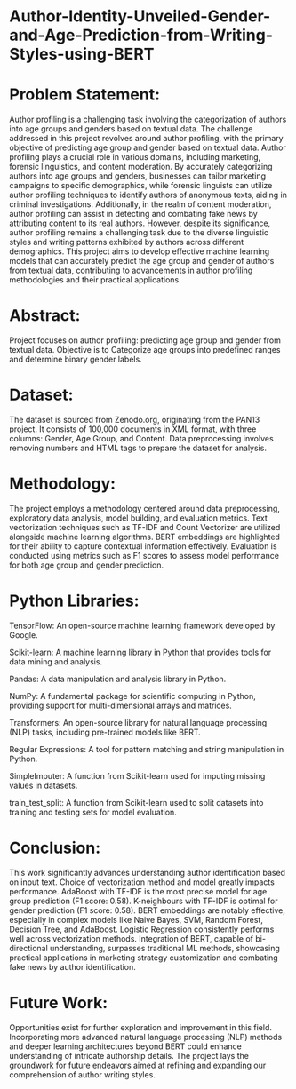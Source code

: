 # Author-Identity-Unveiled-Gender-and-Age-Prediction-from-Writing-Styles-using-BERT

# Problem Statement:
Author profiling is a challenging task involving the categorization of authors into age groups and genders based on textual data. The challenge addressed in this project revolves around author profiling, with the primary objective of predicting age group and gender based on textual data. Author profiling plays a crucial role in various domains, including marketing, forensic linguistics, and content moderation. By accurately categorizing authors into age groups and genders, businesses can tailor marketing campaigns to specific demographics, while forensic linguists can utilize author profiling techniques to identify authors of anonymous texts, aiding in criminal investigations. Additionally, in the realm of content moderation, author profiling can assist in detecting and combating fake news by attributing content to its real authors. However, despite its significance, author profiling remains a challenging task due to the diverse linguistic styles and writing patterns exhibited by authors across different demographics. This project aims to develop effective machine learning models that can accurately predict the age group and gender of authors from textual data, contributing to advancements in author profiling methodologies and their practical applications.

# Abstract:
Project focuses on author profiling: predicting age group and gender from textual data. Objective is to Categorize age groups into predefined ranges and determine binary gender labels.

# Dataset:
The dataset is sourced from Zenodo.org, originating from the PAN13 project. It consists of 100,000 documents in XML format, with three columns: Gender, Age Group, and Content. Data preprocessing involves removing numbers and HTML tags to prepare the dataset for analysis.

# Methodology:
The project employs a methodology centered around data preprocessing, exploratory data analysis, model building, and evaluation metrics. Text vectorization techniques such as TF-IDF and Count Vectorizer are utilized alongside machine learning algorithms. BERT embeddings are highlighted for their ability to capture contextual information effectively. Evaluation is conducted using metrics such as F1 scores to assess model performance for both age group and gender prediction.
# Python Libraries:
TensorFlow: An open-source machine learning framework developed by Google.

Scikit-learn: A machine learning library in Python that provides tools for data mining and analysis.

Pandas: A data manipulation and analysis library in Python.

NumPy: A fundamental package for scientific computing in Python, providing support for multi-dimensional arrays and matrices.

Transformers: An open-source library for natural language processing (NLP) tasks, including pre-trained models like BERT.

Regular Expressions: A tool for pattern matching and string manipulation in Python.

SimpleImputer: A function from Scikit-learn used for imputing missing values in datasets.

train_test_split: A function from Scikit-learn used to split datasets into training and testing sets for model evaluation.

# Conclusion:
This work significantly advances understanding author identification based on input text.
Choice of vectorization method and model greatly impacts performance.
AdaBoost with TF-IDF is the most precise model for age group prediction (F1 score: 0.58).
K-neighbours with TF-IDF is optimal for gender prediction (F1 score: 0.58).
BERT embeddings are notably effective, especially in complex models like Naive Bayes, SVM, Random Forest, Decision Tree, and AdaBoost.
Logistic Regression consistently performs well across vectorization methods.
Integration of BERT, capable of bi-directional understanding, surpasses traditional ML methods, showcasing practical applications in marketing strategy customization and combating fake news by author identification.

# Future Work:
Opportunities exist for further exploration and improvement in this field.
Incorporating more advanced natural language processing (NLP) methods and deeper learning architectures beyond BERT could enhance understanding of intricate authorship details.
The project lays the groundwork for future endeavors aimed at refining and expanding our comprehension of author writing styles.
